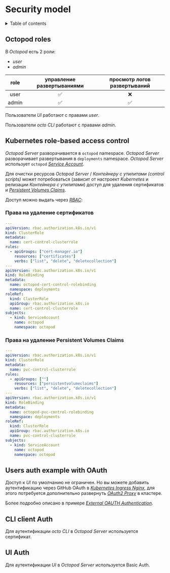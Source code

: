 # Security model

<details>
  <summary>Table of contents</summary>

- [Octopod roles](#octopod-roles)
- [Kubernetes role-based access control](#kubernetes-role-based-access-control)
  - [Права на удаление сертификатов](#права-на-удаление-сертификатов)
  - [Права на удаление Persistent Volumes Claims](#права-на-удаление-persistent-volumes-claims)
- [Users auth example with OAuth](#users-auth-example-with-oauth)
- [CLI client Auth](#cli-client-auth)
- [UI Auth](#ui-auth)

</details>

## Octopod roles

В _Octopod_ есть 2 роли:
* _user_
* _admin_

| role  | управление развертываниями | просмотр логов развертываний |
| :---: | :------------------------: | :--------------------------: |
| user  |             ✅              |              ❌               |
| admin |             ✅              |              ✅               |

Пользователи _UI_ работают с правами _user_.

Пользователи _octo CLI_ работают с правами _admin_.

## Kubernetes role-based access control

_Octopod Server_ разворачивается в `octopod` namespace. _Octopod Server_ разворачивает развертывания в `deployments` namespace.
_Octopod Server_ использует `octopod` [_Service Account_][kubernetes-service-account].

Для очистки ресурсов _Octopod Server_ / _Контейнеру с утилитами (control scripts)_ может потребоваться
(зависит от настроект _Kubernetes_ и релизации _Контейнера с утилитами_)
доступ для удаления сертификатов и [_Persistent Volumes Claims_][kubernetes-pvc].

Доступ можно выдать через [_RBAC_][kubernetes-rbac]:

### Права на удаление сертификатов

```yaml
---
apiVersion: rbac.authorization.k8s.io/v1
kind: ClusterRole
metadata:
  name: cert-control-clusterrole
rules:
  - apiGroups: ["cert-manager.io"]
    resources: ["certificates"]
    verbs: ["list", "delete", "deletecollection"]
---
apiVersion: rbac.authorization.k8s.io/v1
kind: RoleBinding
metadata:
  name: octopod-cert-control-rolebinding
  namespace: deployments
roleRef:
  kind: ClusterRole
  apiGroup: rbac.authorization.k8s.io
  name: cert-control-clusterrole
subjects:
  - kind: ServiceAccount
    name: octopod
    namespace: octopod
```

### Права на удаление Persistent Volumes Claims

```yaml
---
apiVersion: rbac.authorization.k8s.io/v1
kind: ClusterRole
metadata:
  name: pvc-control-clusterrole
rules:
  - apiGroups: [""]
    resources: ["persistentvolumeclaims"]
    verbs: ["list", "delete", "deletecollection"]
---
apiVersion: rbac.authorization.k8s.io/v1
kind: RoleBinding
metadata:
  name: octopod-pvc-control-rolebinding
  namespace: deployments
roleRef:
  kind: ClusterRole
  apiGroup: rbac.authorization.k8s.io
  name: pvc-control-clusterrole
subjects:
  - kind: ServiceAccount
    name: octopod
    namespace: octopod
```

## Users auth example with OAuth

Доступ к _UI_ по умолчанию не ограничен.
Но вы можете добавить аутентификацию через GitHub OAuth в [_Kubernetes Ingress Nginx_][kubernetes-ingress-nginx-external-auth],
для этого потребуется дополнительно развернуть [_OAuth2 Proxy_][oauth2-proxy] в кластере.

Более подробно описано в примере [_External OAUTH Authentication_][oauth-external-auth].

## CLI client Auth

Для аутентификации _octo CLI_ в _Octopod Server_ используется сертификат.

## UI Auth

Для аутентификации _UI_ в _Octopod Server_ используется Basic Auth.


[kubernetes-service-account]: https://kubernetes.io/docs/tasks/configure-pod-container/configure-service-account
[kubernetes-rbac]: https://kubernetes.io/docs/reference/access-authn-authz/rbac
[kubernetes-pvc]: https://kubernetes.io/docs/concepts/storage/persistent-volumes/#expanding-persistent-volumes-claims
[kubernetes-ingress-nginx-external-auth]: https://kubernetes.github.io/ingress-nginx/user-guide/nginx-configuration/annotations/#external-authentication
[oauth2-proxy]: https://oauth2-proxy.github.io/oauth2-proxy
[oauth-external-auth]: https://kubernetes.github.io/ingress-nginx/examples/auth/oauth-external-auth
